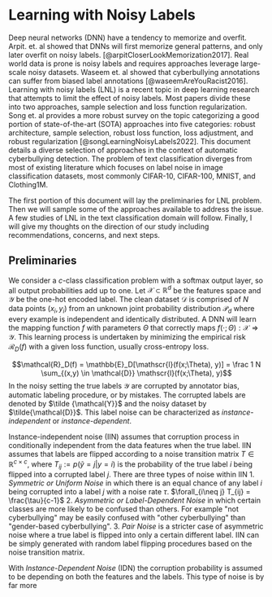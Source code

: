# Learning with Noisy Labels 
Deep neural networks (DNN) have a tendency to memorize and overfit. Arpit. et. al showed that DNNs will first memorize general patterns, and only later overfit on noisy labels. [@arpitCloserLookMemorization2017].  Real world data is prone is noisy labels and requires approaches leverage large-scale noisy datasets. Waseem et. al showed that cyberbullying annotations can  suffer from biased label annotations [@waseemAreYouRacist2016]. Learning with noisy labels (LNL) is a recent topic in deep learning research that attempts to limit the effect of noisy labels. Most papers divide these into two approaches, sample selection and loss function regularization. Song et. al provides a more robust survey on the topic categorizing a good portion of state-of-the-art (SOTA) approaches into five categories: robust architecture, sample selection, robust loss function, loss adjustment, and robust regularization [@songLearningNoisyLabels2022]. This document details a diverse selection of approaches in the context of automatic cyberbullying detection. The problem of text classification diverges from most of existing literature which focuses on label noise in image classification datasets, most commonly CIFAR-10, CIFAR-100, MNIST, and Clothing1M. 

The first portion of this document will lay the preliminaries for LNL problem. Then we will sample some of the approaches available to address the issue. A few studies of LNL in the text classification domain will follow. Finally, I will give my thoughts on the direction of our study including recommendations, concerns, and next steps. 

## Preliminaries 
We consider a $c$-class classification problem with a softmax output layer, so all output probabilities add up to one.  Let $\mathcal{X} \subset \mathbb{R}^d$  be the features space and $\mathcal{Y}$ be the one-hot encoded label. The clean dataset $\mathcal{D}$ is comprised of $N$ data points $(x_i, y_i)$  from an unknown joint probability distribution $\mathcal{P}_d$ where every example is independent and identically distributed.  A DNN will learn the mapping function $f$ with parameters $\Theta$ that correctly maps $f(\cdot; \Theta): \mathcal{X} \Rightarrow \mathcal{Y}$. This learning process is undertaken by minimizing the empirical risk $\mathcal{R}_D(f)$ with a given loss function, usually cross-entropy loss. 

$$\mathcal{R}_D(f) = \mathbb{E}_D[\mathscr{l}(f(x;\Theta), y)] = \frac 1 N \sum_{(x,y) \in \mathcal{D}} \mathscr{l}(f(x;\Theta), y)$$
In the noisy setting the true labels $\mathcal{Y}$ are corrupted by annotator bias, automatic labeling procedure, or by mistakes. The corrupted labels are denoted by $\tilde {\mathcal{Y}}$  and the noisy dataset by $\tilde{\mathcal{D}}$. This label noise can be characterized as *instance-independent* or *instance-dependent*. 

Instance-independent noise (IIN) assumes that corruption process in conditionally independent from the data features when the true label. IIN assumes that labels are flipped according to a noise transition matrix $T \in \mathbb{R}^{c \times c}$, where $T_{ij} := p(\tilde y = j|y=i)$ is the probability of the true label $i$ being flipped into a corrupted label $j$. There are three types of noise within IIN
	1. *Symmetric or Uniform Noise* in which there is an equal chance of any label $i$ being corrupted into a label $j$ with a noise rate $\tau$. $\forall_{i\neq j} T_{ij} = \frac{\tau}{c-1}$ 
	2. *Asymmetric or Label-Dependent Noise* in which certain classes are more likely to be confused than others. For example "not cyberbullying"  may be easily confused with "other cyberbullying" than "gender-based cyberbullying". 
	3. *Pair Noise* is a stricter case of asymmetric noise where a true label is flipped into only a certain different label. 
IIN can be simply generated with random label flipping procedures based on the noise transition matrix. 

With *Instance-Dependent Noise* (IDN) the corruption probability is assumed to be depending on both the features and the labels. This type of noise is by far more 